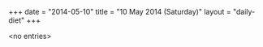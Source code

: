 +++
date = "2014-05-10"
title = "10 May 2014 (Saturday)"
layout = "daily-diet"
+++


\<no entries\>

